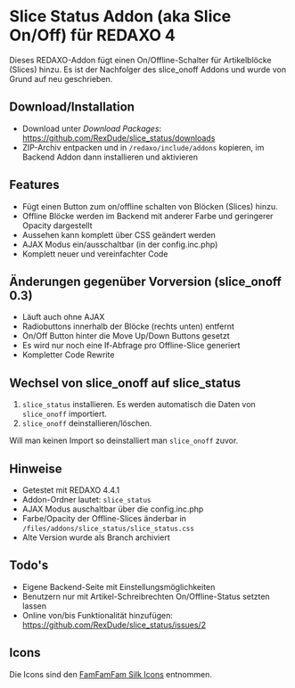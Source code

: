 Slice Status Addon (aka Slice On/Off) für REDAXO 4
===================================================

Dieses REDAXO-Addon fügt einen On/Offline-Schalter für Artikelblöcke (Slices) hinzu. 
Es ist der Nachfolger des slice_onoff Addons und wurde von Grund auf neu geschrieben.

Download/Installation
---------------------

* Download unter _Download Packages_: https://github.com/RexDude/slice_status/downloads
* ZIP-Archiv entpacken und in `/redaxo/include/addons` kopieren, im Backend Addon dann installieren und aktivieren

Features
--------

* Fügt einen Button zum on/offline schalten von Blöcken (Slices) hinzu.
* Offline Blöcke werden im Backend mit anderer Farbe und geringerer Opacity dargestellt
* Aussehen kann komplett über CSS geändert werden
* AJAX Modus ein/ausschaltbar (in der config.inc.php)
* Komplett neuer und vereinfachter Code

Änderungen gegenüber Vorversion (slice_onoff 0.3)
-------------------------------------------------

* Läuft auch ohne AJAX
* Radiobuttons innerhalb der Blöcke (rechts unten) entfernt
* On/Off Button hinter die Move Up/Down Buttons gesetzt
* Es wird nur noch eine If-Abfrage pro Offline-Slice generiert
* Kompletter Code Rewrite

Wechsel von slice_onoff auf slice_status
----------------------------------------

1. `slice_status` installieren. Es werden automatisch die Daten von `slice_onoff` importiert.
2. `slice_onoff` deinstallieren/löschen.

Will man keinen Import so deinstalliert man `slice_onoff` zuvor.

Hinweise
--------

* Getestet mit REDAXO 4.4.1
* Addon-Ordner lautet: `slice_status`
* AJAX Modus auschaltbar über die config.inc.php
* Farbe/Opacity der Offline-Slices änderbar in `/files/addons/slice_status/slice_status.css`
* Alte Version wurde als Branch archiviert

Todo's
------

* Eigene Backend-Seite mit Einstellungsmöglichkeiten
* Benutzern nur mit Artikel-Schreibrechten On/Offline-Status setzten lassen
* Online von/bis Funktionalität hinzufügen: https://github.com/RexDude/slice_status/issues/2

Icons
-----

Die Icons sind den <a href="http://www.famfamfam.com/lab/icons/silk/">FamFamFam Silk Icons</a> entnommen.
